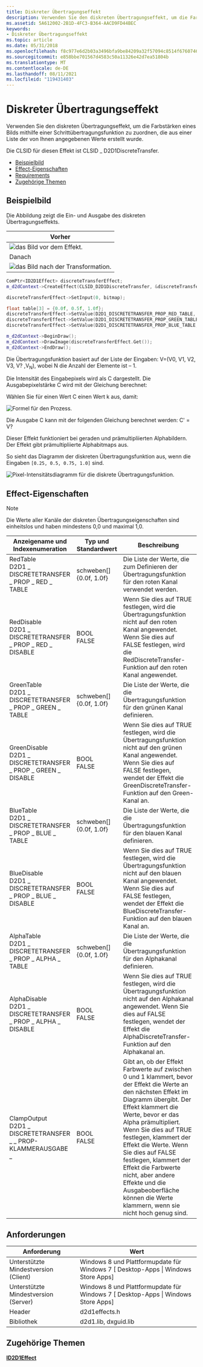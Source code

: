 ```yaml
---
title: Diskreter Übertragungseffekt
description: Verwenden Sie den diskreten Übertragungseffekt, um die Farbstärken eines Bilds mithilfe einer Schrittübertragungsfunktion zu zuordnen, die aus einer Liste der von Ihnen angegebenen Werte erstellt wurde.
ms.assetid: 5A612002-2B1D-4FC3-B364-AACD9FD44BEC
keywords:
- Diskreter Übertragungseffekt
ms.topic: article
ms.date: 05/31/2018
ms.openlocfilehash: f8c977e6d2b03a3496bfa9be84209a32f57094c8514f6760746f9ec967c2ff8a
ms.sourcegitcommit: e858bbe701567d4583c50a11326e42d7ea51804b
ms.translationtype: MT
ms.contentlocale: de-DE
ms.lasthandoff: 08/11/2021
ms.locfileid: "119431403"
---
```

# <a name="discrete-transfer-effect"></a>Diskreter Übertragungseffekt

Verwenden Sie den diskreten Übertragungseffekt, um die Farbstärken eines Bilds mithilfe einer Schrittübertragungsfunktion zu zuordnen, die aus einer Liste der von Ihnen angegebenen Werte erstellt wurde.

Die CLSID für diesen Effekt ist CLSID \_ D2D1DiscreteTransfer.

-   [Beispielbild](#example-image)
-   [Effect-Eigenschaften](#effect-properties)
-   [Requirements](#requirements)
-   [Zugehörige Themen](#related-topics)

## <a name="example-image"></a>Beispielbild

Die Abbildung zeigt die Ein- und Ausgabe des diskreten Übertragungseffekts.



| Vorher                                                            |
|-------------------------------------------------------------------|
| ![das Bild vor dem Effekt.](images/default-before.jpg)        |
| Danach                                                             |
| ![das Bild nach der Transformation.](images/12-discretetransfer.png) |



 


```C++
ComPtr<ID2D1Effect> discreteTransferEffect;
m_d2dContext->CreateEffect(CLSID_D2D1DiscreteTransfer, &discreteTransferEffect);

discreteTransferEffect->SetInput(0, bitmap);

float table[3] = {0.0f, 0.5f, 1.0f};
discreteTransferEffect->SetValue(D2D1_DISCRETETRANSFER_PROP_RED_TABLE, table);
discreteTransferEffect->SetValue(D2D1_DISCRETETRANSFER_PROP_GREEN_TABLE, table);
discreteTransferEffect->SetValue(D2D1_DISCRETETRANSFER_PROP_BLUE_TABLE, table);

m_d2dContext->BeginDraw();
m_d2dContext->DrawImage(discreteTransferEffect.Get());
m_d2dContext->EndDraw();
```



Die Übertragungsfunktion basiert auf der Liste der Eingaben: V=(V0, V1, V2, V3, V? ,V<sub>N</sub>), wobei N die Anzahl der Elemente ist – 1.

Die Intensität des Eingabepixels wird als C dargestellt. Die Ausgabepixelstärke C wird mit der Gleichung berechnet:

Wählen Sie für einen Wert C einen Wert k aus, damit:

![Formel für den Prozess.](images/discrete-transfer1.png)

Die Ausgabe C kann mit der folgenden Gleichung berechnet werden: C' = V?

Dieser Effekt funktioniert bei geraden und prämultipliierten Alphabildern. Der Effekt gibt prämultipliierte Alphabitmaps aus.

So sieht das Diagramm der diskreten Übertragungsfunktion aus, wenn die Eingaben `[0.25, 0.5, 0.75, 1.0]` sind.

![Pixel-Intensitätsdiagramm für die diskrete Übertragungsfunktion.](images/discrete-transfer-graph.png)

## <a name="effect-properties"></a>Effect-Eigenschaften

> [!Note]  
> Die Werte aller Kanäle der diskreten Übertragungseigenschaften sind einheitslos und haben mindestens 0,0 und maximal 1,0.

 



| Anzeigename und Indexenumeration                                              | Typ und Standardwert                       | Beschreibung                                                                                                                                                                                                                                                                                                                                                                                                                                                  |
|---------------------------------------------------------------------------------|----------------------------------------------|--------------------------------------------------------------------------------------------------------------------------------------------------------------------------------------------------------------------------------------------------------------------------------------------------------------------------------------------------------------------------------------------------------------------------------------------------------------|
| RedTable<br/> D2D1 \_ DISCRETETRANSFER \_ PROP \_ RED \_ TABLE<br/>         | schweben\[\]<br/> {0.0f, 1.0f}<br/> | Die Liste der Werte, die zum Definieren der Übertragungsfunktion für den roten Kanal verwendet werden.                                                                                                                                                                                                                                                                                                                                                                                 |
| RedDisable<br/> D2D1 \_ DISCRETETRANSFER \_ PROP \_ RED \_ DISABLE<br/>     | BOOL<br/> FALSE<br/>             | Wenn Sie dies auf TRUE festlegen, wird die Übertragungsfunktion nicht auf den roten Kanal angewendet. Wenn Sie dies auf FALSE festlegen, wird die RedDiscreteTransfer-Funktion auf den roten Kanal angewendet.                                                                                                                                                                                                                                                                 |
| GreenTable<br/> D2D1 \_ DISCRETETRANSFER \_ PROP \_ GREEN \_ TABLE<br/>     | schweben\[\]<br/> {0.0f, 1.0f}<br/> | Die Liste der Werte, die die Übertragungsfunktion für den grünen Kanal definieren.                                                                                                                                                                                                                                                                                                                                                                                  |
| GreenDisable<br/> D2D1 \_ DISCRETETRANSFER \_ PROP \_ GREEN \_ DISABLE<br/> | BOOL<br/> FALSE<br/>             | Wenn Sie dies auf TRUE festlegen, wird die Übertragungsfunktion nicht auf den grünen Kanal angewendet. Wenn Sie dies auf FALSE festlegen, wendet der Effekt die GreenDiscreteTransfer-Funktion auf den Green-Kanal an.                                                                                                                                                                                                                                                           |
| BlueTable<br/> D2D1 \_ DISCRETETRANSFER \_ PROP \_ BLUE \_ TABLE<br/>       | schweben\[\]<br/> {0.0f, 1.0f}<br/> | Die Liste der Werte, die die Übertragungsfunktion für den blauen Kanal definieren.                                                                                                                                                                                                                                                                                                                                                                                   |
| BlueDisable<br/> D2D1 \_ DISCRETETRANSFER \_ PROP \_ BLUE \_ DISABLE<br/>   | BOOL<br/> FALSE<br/>             | Wenn Sie dies auf TRUE festlegen, wird die Übertragungsfunktion nicht auf den blauen Kanal angewendet. Wenn Sie dies auf FALSE festlegen, wendet der Effekt die BlueDiscreteTransfer-Funktion auf den blauen Kanal an.                                                                                                                                                                                                                                                              |
| AlphaTable<br/> D2D1 \_ DISCRETETRANSFER \_ PROP \_ ALPHA \_ TABLE<br/>     | schweben\[\]<br/> {0.0f, 1.0f}<br/> | Die Liste der Werte, die die Übertragungsfunktion für den Alphakanal definieren.                                                                                                                                                                                                                                                                                                                                                                                  |
| AlphaDisable<br/> D2D1 \_ DISCRETETRANSFER \_ PROP \_ ALPHA \_ DISABLE<br/> | BOOL<br/> FALSE<br/>             | Wenn Sie dies auf TRUE festlegen, wird die Übertragungsfunktion nicht auf den Alphakanal angewendet. Wenn Sie dies auf FALSE festlegen, wendet der Effekt die AlphaDiscreteTransfer-Funktion auf den Alphakanal an.                                                                                                                                                                                                                                                           |
| ClampOutput<br/> D2D1 \_ DISCRETETRANSFER \_ \_ PROP-KLAMMERAUSGABE \_<br/>   | BOOL<br/> FALSE<br/>             | Gibt an, ob der Effekt Farbwerte auf zwischen 0 und 1 klammert, bevor der Effekt die Werte an den nächsten Effekt im Diagramm übergibt. Der Effekt klammert die Werte, bevor er das Alpha prämultipliert.<br/> Wenn Sie dies auf TRUE festlegen, klammert der Effekt die Werte. Wenn Sie dies auf FALSE festlegen, klammert der Effekt die Farbwerte nicht, aber andere Effekte und die Ausgabeoberfläche können die Werte klammern, wenn sie nicht hoch genug sind.<br/> |



 

## <a name="requirements"></a>Anforderungen



| Anforderung | Wert |
|--------------------------|------------------------------------------------------------------------------------|
| Unterstützte Mindestversion (Client) | Windows 8 und Plattformupdate für Windows 7 \[ Desktop-Apps \| Windows Store Apps\] |
| Unterstützte Mindestversion (Server) | Windows 8 und Plattformupdate für Windows 7 \[ Desktop-Apps \| Windows Store Apps\] |
| Header                   | d2d1effects.h                                                                      |
| Bibliothek                  | d2d1.lib, dxguid.lib                                                               |



 

## <a name="related-topics"></a>Zugehörige Themen

<dl> <dt>

[**ID2D1Effect**](/windows/win32/api/d2d1_1/nn-d2d1_1-id2d1effect)
</dt> </dl>

 

